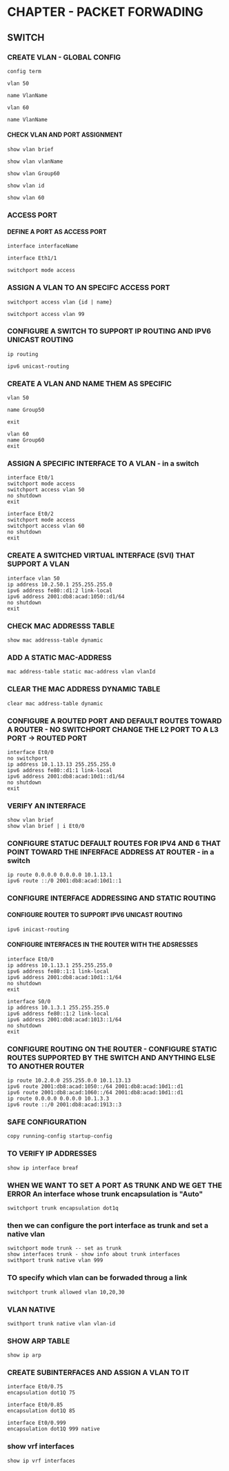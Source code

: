 # CHAPTER - PACKET FORWADING

## SWITCH

### CREATE VLAN - GLOBAL CONFIG 
    config term

    vlan 50

    name VlanName

    vlan 60

    name VlanName

#### CHECK VLAN AND PORT ASSIGNMENT

    show vlan brief 

    show vlan vlanName

    show vlan Group60

    show vlan id

    show vlan 60

### ACCESS PORT

#### DEFINE A PORT AS ACCESS PORT 
    interface interfaceName

    interface Eth1/1
    
    switchport mode access

### ASSIGN A VLAN TO AN SPECIFC ACCESS PORT
    switchport access vlan {id | name}

    switchport access vlan 99

###  CONFIGURE A SWITCH TO SUPPORT IP ROUTING AND IPV6 UNICAST ROUTING
    ip routing 

    ipv6 unicast-routing

### CREATE A VLAN AND NAME THEM AS SPECIFIC 
    vlan 50

    name Group50

    exit

    vlan 60
    name Group60
    exit

### ASSIGN A SPECIFIC INTERFACE TO A VLAN - in a switch 
    interface Et0/1
    switchport mode access
    switchport access vlan 50
    no shutdown
    exit

    interface Et0/2
    switchport mode access
    switchport access vlan 60
    no shutdown
    exit

### CREATE A SWITCHED VIRTUAL INTERFACE (SVI) THAT SUPPORT A VLAN
    interface vlan 50
    ip address 10.2.50.1 255.255.255.0
    ipv6 address fe80::d1:2 link-local
    ipv6 address 2001:db8:acad:1050::d1/64
    no shutdown
    exit

### CHECK MAC ADDRESSS TABLE 
    show mac addresss-table dynamic 

### ADD A STATIC MAC-ADDRESS    
    mac address-table static mac-address vlan vlanId

### CLEAR THE MAC ADDRESS DYNAMIC TABLE
    clear mac address-table dynamic

### CONFIGURE A ROUTED PORT AND DEFAULT ROUTES TOWARD A ROUTER - NO SWITCHPORT CHANGE THE L2 PORT TO A L3 PORT -> ROUTED PORT
    interface Et0/0
    no switchport
    ip address 10.1.13.13 255.255.255.0
    ipv6 address fe80::d1:1 link-local
    ipv6 address 2001:db8:acad:10d1::d1/64
    no shutdown
    exit

### VERIFY AN INTERFACE 
    show vlan brief 
    show vlan brief | i Et0/0

### CONFIGURE STATUC DEFAULT ROUTES FOR IPV4 AND 6 THAT POINT TOWARD THE INFERFACE ADDRESS AT ROUTER - in a switch
    ip route 0.0.0.0 0.0.0.0 10.1.13.1
    ipv6 route ::/0 2001:db8:acad:10d1::1

### CONFIGURE INTERFACE ADDRESSING AND STATIC ROUTING
#### CONFIGURE ROUTER TO SUPPORT IPV6 UNICAST ROUTING
    ipv6 inicast-routing

#### CONFIGURE INTERFACES IN THE ROUTER WITH THE ADSRESSES 
    interface Et0/0
    ip address 10.1.13.1 255.255.255.0
    ipv6 address fe80::1:1 link-local
    ipv6 address 2001:db8:acad:10d1::1/64
    no shutdown
    exit

    interface S0/0
    ip address 10.1.3.1 255.255.255.0
    ipv6 address fe80::1:2 link-local
    ipv6 address 2001:db8:acad:1013::1/64
    no shutdown
    exit
    

### CONFIGURE ROUTING ON THE ROUTER - CONFIGURE STATIC ROUTES SUPPORTED BY THE SWITCH AND ANYTHING ELSE TO ANOTHER ROUTER
    ip route 10.2.0.0 255.255.0.0 10.1.13.13
    ipv6 route 2001:db8:acad:1050::/64 2001:db8:acad:10d1::d1
    ipv6 route 2001:db8:acad:1060::/64 2001:db8:acad:10d1::d1
    ip route 0.0.0.0 0.0.0.0 10.1.3.3
    ipv6 route ::/0 2001:db8:acad:1913::3


### SAFE CONFIGURATION
    copy running-config startup-config

### TO VERIFY IP ADDRESSES
    show ip interface breaf

### WHEN WE WANT TO SET A PORT AS TRUNK AND WE GET THE ERROR An interface whose trunk encapsulation is "Auto"
    switchport trunk encapsulation dot1q
### then we can configure the port interface as trunk and set a native vlan
    switchport mode trunk -- set as trunk
    show interfaces trunk - show info about trunk interfaces
    swithport trunk native vlan 999 

### TO specify which vlan can be forwaded throug a link
    switchport trunk allowed vlan 10,20,30

### VLAN NATIVE 
    swithport trunk native vlan vlan-id

### SHOW ARP TABLE
    show ip arp

###  CREATE SUBINTERFACES AND ASSIGN A VLAN TO IT   
    interface Et0/0.75
    encapsulation dot1Q 75

    interface Et0/0.85
    encapsulation dot1Q 85

    interface Et0/0.999
    encapsulation dot1Q 999 native

### show vrf interfaces
    show ip vrf interfaces
    

    


